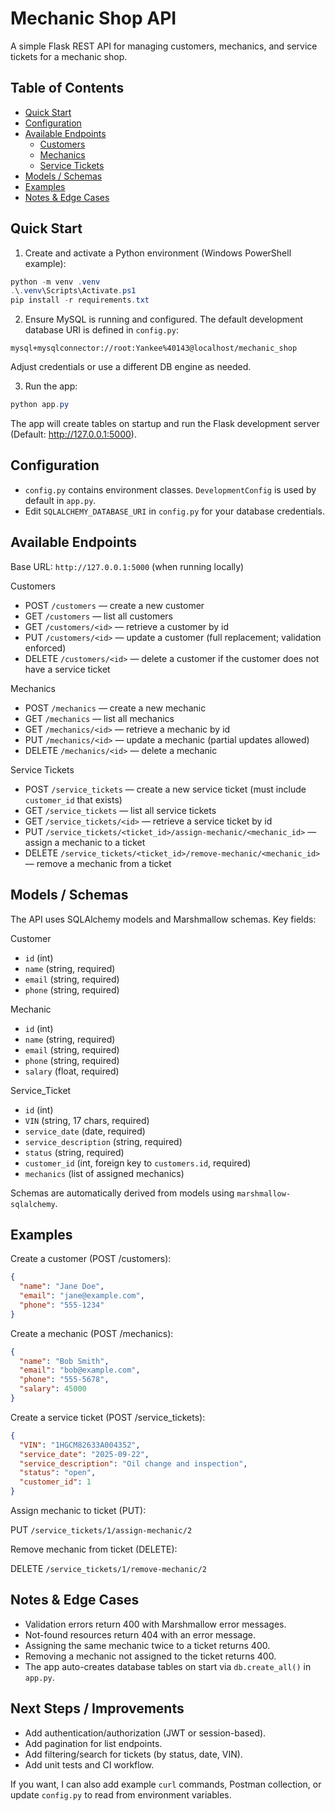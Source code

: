 # Mechanic Shop API

A simple Flask REST API for managing customers, mechanics, and service tickets for a mechanic shop.

## Table of Contents
- [Quick Start](#quick-start)
- [Configuration](#configuration)
- [Available Endpoints](#available-endpoints)
  - [Customers](#customers)
  - [Mechanics](#mechanics)
  - [Service Tickets](#service-tickets)
- [Models / Schemas](#models--schemas)
- [Examples](#examples)
- [Notes & Edge Cases](#notes--edge-cases)

## Quick Start
1. Create and activate a Python environment (Windows PowerShell example):

```powershell
python -m venv .venv
.\.venv\Scripts\Activate.ps1
pip install -r requirements.txt
```

2. Ensure MySQL is running and configured. The default development database URI is defined in `config.py`:

```
mysql+mysqlconnector://root:Yankee%40143@localhost/mechanic_shop
```

Adjust credentials or use a different DB engine as needed.

3. Run the app:

```powershell
python app.py
```

The app will create tables on startup and run the Flask development server (Default: http://127.0.0.1:5000).

## Configuration
- `config.py` contains environment classes. `DevelopmentConfig` is used by default in `app.py`.
- Edit `SQLALCHEMY_DATABASE_URI` in `config.py` for your database credentials.

## Available Endpoints
Base URL: `http://127.0.0.1:5000` (when running locally)

Customers
- POST `/customers` — create a new customer
- GET `/customers` — list all customers
- GET `/customers/<id>` — retrieve a customer by id
- PUT `/customers/<id>` — update a customer (full replacement; validation enforced)
- DELETE `/customers/<id>` — delete a customer if the customer does not have a service ticket

Mechanics
- POST `/mechanics` — create a new mechanic
- GET `/mechanics` — list all mechanics
- GET `/mechanics/<id>` — retrieve a mechanic by id
- PUT `/mechanics/<id>` — update a mechanic (partial updates allowed)
- DELETE `/mechanics/<id>` — delete a mechanic

Service Tickets
- POST `/service_tickets` — create a new service ticket (must include `customer_id` that exists)
- GET `/service_tickets` — list all service tickets
- GET `/service_tickets/<id>` — retrieve a service ticket by id
- PUT `/service_tickets/<ticket_id>/assign-mechanic/<mechanic_id>` — assign a mechanic to a ticket
- DELETE `/service_tickets/<ticket_id>/remove-mechanic/<mechanic_id>` — remove a mechanic from a ticket

## Models / Schemas
The API uses SQLAlchemy models and Marshmallow schemas. Key fields:

Customer
- `id` (int)
- `name` (string, required)
- `email` (string, required)
- `phone` (string, required)

Mechanic
- `id` (int)
- `name` (string, required)
- `email` (string, required)
- `phone` (string, required)
- `salary` (float, required)

Service_Ticket
- `id` (int)
- `VIN` (string, 17 chars, required)
- `service_date` (date, required)
- `service_description` (string, required)
- `status` (string, required)
- `customer_id` (int, foreign key to `customers.id`, required)
- `mechanics` (list of assigned mechanics)

Schemas are automatically derived from models using `marshmallow-sqlalchemy`.

## Examples
Create a customer (POST /customers):

```json
{
  "name": "Jane Doe",
  "email": "jane@example.com",
  "phone": "555-1234"
}
```

Create a mechanic (POST /mechanics):

```json
{
  "name": "Bob Smith",
  "email": "bob@example.com",
  "phone": "555-5678",
  "salary": 45000
}
```

Create a service ticket (POST /service_tickets):

```json
{
  "VIN": "1HGCM82633A004352",
  "service_date": "2025-09-22",
  "service_description": "Oil change and inspection",
  "status": "open",
  "customer_id": 1
}
```

Assign mechanic to ticket (PUT):

PUT `/service_tickets/1/assign-mechanic/2`

Remove mechanic from ticket (DELETE):

DELETE `/service_tickets/1/remove-mechanic/2`

## Notes & Edge Cases
- Validation errors return 400 with Marshmallow error messages.
- Not-found resources return 404 with an error message.
- Assigning the same mechanic twice to a ticket returns 400.
- Removing a mechanic not assigned to the ticket returns 400.
- The app auto-creates database tables on start via `db.create_all()` in `app.py`.

## Next Steps / Improvements
- Add authentication/authorization (JWT or session-based).
- Add pagination for list endpoints.
- Add filtering/search for tickets (by status, date, VIN).
- Add unit tests and CI workflow.

If you want, I can also add example `curl` commands, Postman collection, or update `config.py` to read from environment variables.
